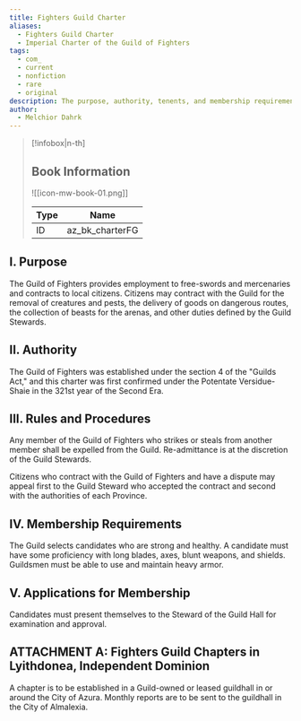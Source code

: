 ```yaml
---
title: Fighters Guild Charter
aliases:
  - Fighters Guild Charter
  - Imperial Charter of the Guild of Fighters
tags:
  - com_
  - current
  - nonfiction
  - rare
  - original
description: The purpose, authority, tenents, and membership requirements for the Fighters Guild. With an attachment dealing with the Lyithdonea branch.
author:
  - Melchior Dahrk
---
```

> [!infobox|n-th]
> 
> ## Book Information
> 
> ![[icon-mw-book-01.png]]
> 
> | Type | Name |
> | --- | --- |
> | ID | az_bk_charterFG |

## I. Purpose  
  
The Guild of Fighters provides employment to free-swords and mercenaries and contracts to local citizens. Citizens may contract with the Guild for the removal of creatures and pests, the delivery of goods on dangerous routes, the collection of beasts for the arenas, and other duties defined by the Guild Stewards.  
  
## II. Authority  
  
The Guild of Fighters was established under the section 4 of the "Guilds Act," and this charter was first confirmed under the Potentate Versidue-Shaie in the 321st year of the Second Era.  
  
## III. Rules and Procedures  
  
Any member of the Guild of Fighters who strikes or steals from another member shall be expelled from the Guild. Re-admittance is at the discretion of the Guild Stewards.  
  
Citizens who contract with the Guild of Fighters and have a dispute may appeal first to the Guild Steward who accepted the contract and second with the authorities of each Province.  
  
## IV. Membership Requirements  
  
The Guild selects candidates who are strong and healthy. A candidate must have some proficiency with long blades, axes, blunt weapons, and shields. Guildsmen must be able to use and maintain heavy armor.  
  
## V. Applications for Membership  
  
Candidates must present themselves to the Steward of the Guild Hall for examination and approval.  
  
## ATTACHMENT A: Fighters Guild Chapters in Lyithdonea, Independent Dominion  
  
A chapter is to be established in a Guild-owned or leased guildhall in or around the City of Azura. Monthly reports are to be sent to the guildhall in the City of Almalexia.